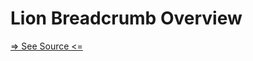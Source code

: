 # Lion Breadcrumb Overview

[=> See Source <=](../../../docs/components/navigation/breadcrumb/overview.md)
